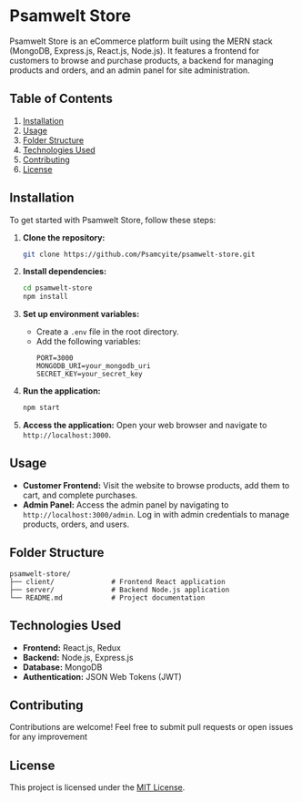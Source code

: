 
# Psamwelt Store

Psamwelt Store is an eCommerce platform built using the MERN stack (MongoDB, Express.js, React.js, Node.js). It features a frontend for customers to browse and purchase products, a backend for managing products and orders, and an admin panel for site administration.

## Table of Contents
1. [Installation](#installation)
2. [Usage](#usage)
3. [Folder Structure](#folder-structure)
4. [Technologies Used](#technologies-used)
5. [Contributing](#contributing)
6. [License](#license)

## Installation
To get started with Psamwelt Store, follow these steps:

1. **Clone the repository:**
   ```bash
   git clone https://github.com/Psamcyite/psamwelt-store.git
   ```

2. **Install dependencies:**
   ```bash
   cd psamwelt-store
   npm install
   ```

3. **Set up environment variables:**
   - Create a `.env` file in the root directory.
   - Add the following variables:
     ```
     PORT=3000
     MONGODB_URI=your_mongodb_uri
     SECRET_KEY=your_secret_key
     ```

4. **Run the application:**
   ```bash
   npm start
   ```

5. **Access the application:**
   Open your web browser and navigate to `http://localhost:3000`.

## Usage
- **Customer Frontend:** Visit the website to browse products, add them to cart, and complete purchases.
- **Admin Panel:** Access the admin panel by navigating to `http://localhost:3000/admin`. Log in with admin credentials to manage products, orders, and users.

## Folder Structure
```
psamwelt-store/
├── client/              # Frontend React application
├── server/              # Backend Node.js application
└── README.md            # Project documentation
```

## Technologies Used
- **Frontend:** React.js, Redux
- **Backend:** Node.js, Express.js
- **Database:** MongoDB
- **Authentication:** JSON Web Tokens (JWT)

## Contributing
Contributions are welcome! Feel free to submit pull requests or open issues for any improvement
## License
This project is licensed under the [MIT License](LICENSE).
